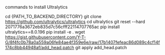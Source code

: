 commands to install Ultralytics

cd {PATH_TO_BACKEND_DIRECTORY}
git clone https://github.com/ultralytics/ultralytics
cd ultralytics
git reset --hard 2071776a3672eb835d7c56cfff22114707765ac
pip install ultralytics==8.0.196
pip install -e .
wget https://gist.githubusercontent.com/Y-T-G/8f4fc0b78a0a559a06fe84ae4f359e6e/raw/17b1407fefeac86d089c4cf14f174c8bb44948af/add_head.patch
git apply add_head.patch
